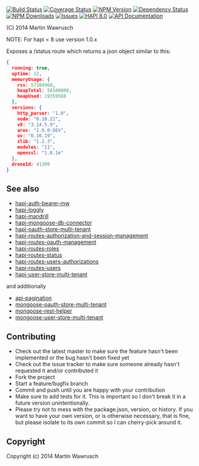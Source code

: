 [![Build Status](https://travis-ci.org/codedoctor/hapi-routes-status.svg?branch=master)](https://travis-ci.org/codedoctor/hapi-routes-status)
[![Coverage Status](https://img.shields.io/coveralls/codedoctor/hapi-routes-status.svg)](https://coveralls.io/r/codedoctor/hapi-routes-status)
[![NPM Version](http://img.shields.io/npm/v/hapi-routes-status.svg)](https://www.npmjs.org/package/hapi-routes-status)
[![Dependency Status](https://gemnasium.com/codedoctor/hapi-routes-status.svg)](https://gemnasium.com/codedoctor/hapi-routes-status)
[![NPM Downloads](http://img.shields.io/npm/dm/hapi-routes-status.svg)](https://www.npmjs.org/package/hapi-routes-status)
[![Issues](http://img.shields.io/github/issues/codedoctor/hapi-routes-status.svg)](https://github.com/codedoctor/hapi-routes-status/issues)
[![HAPI 8.0](http://img.shields.io/badge/hapi-8.0-blue.svg)](http://hapijs.com)
[![API Documentation](http://img.shields.io/badge/API-Documentation-ff69b4.svg)](http://coffeedoc.info/github/codedoctor/hapi-routes-status)

(C) 2014 Martin Wawrusch

NOTE: For hapi < 8 use version 1.0.x

Exposes a /status route which returns a json object similar to this:

```json
{
  running: true,
  uptime: 12,
  memoryUsage: {
    rss: 57384960,
    heapTotal: 56160000,
    heapUsed: 19359568
  },
  versions: {
    http_parser: "1.0",
    node: "0.10.22",
    v8: "3.14.5.9",
    ares: "1.9.0-DEV",
    uv: "0.10.19",
    zlib: "1.2.3",
    modules: "11",
    openssl: "1.0.1e"
  },
  droneId: 41309
}
```

## See also

* [hapi-auth-bearer-mw](https://github.com/codedoctor/hapi-auth-bearer-mw)
* [hapi-loggly](https://github.com/codedoctor/hapi-loggly)
* [hapi-mandrill](https://github.com/codedoctor/hapi-mandrill)
* [hapi-mongoose-db-connector](https://github.com/codedoctor/hapi-mongoose-db-connector)
* [hapi-oauth-store-multi-tenant](https://github.com/codedoctor/hapi-oauth-store-multi-tenant)
* [hapi-routes-authorization-and-session-management](https://github.com/codedoctor/hapi-routes-authorization-and-session-management)
* [hapi-routes-oauth-management](https://github.com/codedoctor/hapi-routes-oauth-management)
* [hapi-routes-roles](https://github.com/codedoctor/hapi-routes-roles)
* [hapi-routes-status](https://github.com/codedoctor/hapi-routes-status)
* [hapi-routes-users-authorizations](https://github.com/codedoctor/hapi-routes-users-authorizations)
* [hapi-routes-users](https://github.com/codedoctor/hapi-routes-users)
* [hapi-user-store-multi-tenant](https://github.com/codedoctor/hapi-user-store-multi-tenant)

and additionally

* [api-pagination](https://github.com/codedoctor/api-pagination)
* [mongoose-oauth-store-multi-tenant](https://github.com/codedoctor/mongoose-oauth-store-multi-tenant)
* [mongoose-rest-helper](https://github.com/codedoctor/mongoose-rest-helper)
* [mongoose-user-store-multi-tenant](https://github.com/codedoctor/mongoose-user-store-multi-tenant)

## Contributing
 
* Check out the latest master to make sure the feature hasn't been implemented or the bug hasn't been fixed yet
* Check out the issue tracker to make sure someone already hasn't requested it and/or contributed it
* Fork the project
* Start a feature/bugfix branch
* Commit and push until you are happy with your contribution
* Make sure to add tests for it. This is important so I don't break it in a future version unintentionally.
* Please try not to mess with the package.json, version, or history. If you want to have your own version, or is otherwise necessary, that is fine, but please isolate to its own commit so I can cherry-pick around it.

## Copyright

Copyright (c) 2014 Martin Wawrusch 
